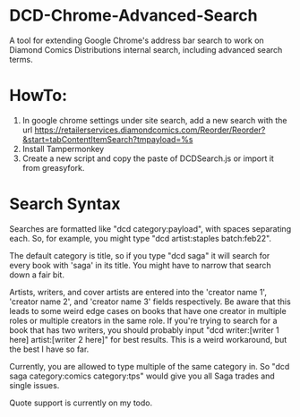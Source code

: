 # DCD-Chrome-Advanced-Search
A tool for extending Google Chrome's address bar search to work on Diamond Comics Distributions internal search, including advanced search terms.

# HowTo:
1. In google chrome settings under site search, add a new search with the url https://retailerservices.diamondcomics.com/Reorder/Reorder?&start=tabContentItemSearch?tmpayload=%s
2. Install Tampermonkey
3. Create a new script and copy the paste of DCDSearch.js or import it from greasyfork.

# Search Syntax
Searches are formatted like "dcd category:payload", with spaces separating each. So, for example, you might type "dcd artist:staples batch:feb22". 

The default category is title, so if you type "dcd saga" it will search for every book with 'saga' in its title. You might have to narrow that search down a fair bit.

Artists, writers, and cover artists are entered into the 'creator name 1', 'creator name 2', and 'creator name 3' fields respectively. Be aware that this leads to some weird edge cases on books that have one creator in multiple roles or multiple creators in the same role. If you're trying to search for a book that has two writers, you should probably input "dcd writer:[writer 1 here] artist:[writer 2 here]" for best results. This is a weird workaround, but the best I have so far.

Currently, you are allowed to type multiple of the same category in. So "dcd saga category:comics category:tps" would give you all Saga trades and single issues. 

Quote support is currently on my todo.

